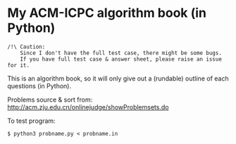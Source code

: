My ACM-ICPC algorithm book (in Python)
======================================

    /!\ Caution:
        Since I don't have the full test case, there might be some bugs.
        If you have full test case & answer sheet, please raise an issue for it.

This is an algorithm book, so it will only give out a (rundable) outline of each questions (in Python).

Problems source & sort from: <http://acm.zju.edu.cn/onlinejudge/showProblemsets.do>

To test program:

    $ python3 probname.py < probname.in

